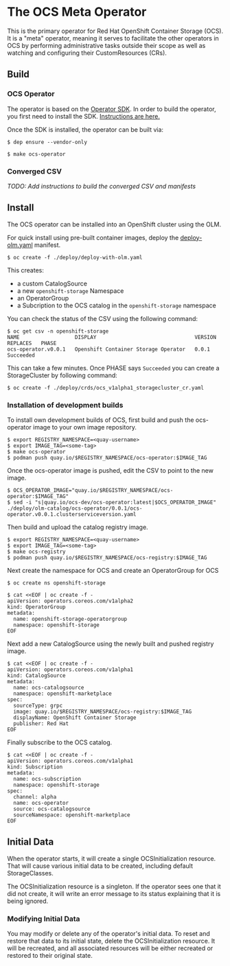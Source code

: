 # The OCS Meta Operator

This is the primary operator for Red Hat OpenShift Container Storage (OCS). It
is a "meta" operator, meaning it serves to facilitate the other operators in
OCS by performing administrative tasks outside their scope as well as
watching and configuring their CustomResources (CRs).

## Build

### OCS Operator
The operator is based on the [Operator
SDK](https://github.com/operator-framework/operator-sdk). In order to build the
operator, you first need to install the SDK. [Instructions are
here.](https://github.com/operator-framework/operator-sdk#quick-start)

Once the SDK is installed, the operator can be built via:

```console
$ dep ensure --vendor-only

$ make ocs-operator
```

### Converged CSV

_TODO: Add instructions to build the converged CSV and manifests_

## Install

The OCS operator can be installed into an OpenShift cluster using the OLM.

For quick install using pre-built container images, deploy the [deploy-olm.yaml](deploy/deploy-with-olm.yaml) manifest.

```console
$ oc create -f ./deploy/deploy-with-olm.yaml
```

This creates:

* a custom CatalogSource
* a new `openshift-storage` Namespace
* an OperatorGroup
* a Subcription to the OCS catalog in the `openshift-storage`
namespace

You can check the status of the CSV using the following command:

```console
$ oc get csv -n openshift-storage
NAME                  DISPLAY                                VERSION   REPLACES   PHASE
ocs-operator.v0.0.1   Openshift Container Storage Operator   0.0.1                Succeeded
```
This can take a few minutes. Once PHASE says `Succeeded` you can create
a StorageCluster by following command:

```console
$ oc create -f ./deploy/crds/ocs_v1alpha1_storagecluster_cr.yaml
```

### Installation of development builds

To install own development builds of OCS, first build and push the ocs-operator image to your own image repository.

```console
$ export REGISTRY_NAMESPACE=<quay-username>
$ export IMAGE_TAG=<some-tag>
$ make ocs-operator
$ podman push quay.io/$REGISTRY_NAMESPACE/ocs-operator:$IMAGE_TAG
```

Once the ocs-operator image is pushed, edit the CSV to point to the new image.

```
$ OCS_OPERATOR_IMAGE="quay.io/$REGISTRY_NAMESPACE/ocs-operator:$IMAGE_TAG"
$ sed -i "s|quay.io/ocs-dev/ocs-operator:latest|$OCS_OPERATOR_IMAGE" ./deploy/olm-catalog/ocs-operator/0.0.1/ocs-operator.v0.0.1.clusterserviceversion.yaml
```

Then build and upload the catalog registry image.

```console
$ export REGISTRY_NAMESPACE=<quay-username>
$ export IMAGE_TAG=<some-tag>
$ make ocs-registry
$ podman push quay.io/$REGISTRY_NAMESPACE/ocs-registry:$IMAGE_TAG
```

Next create the namespace for OCS and create an OperatorGroup for OCS
```console
$ oc create ns openshift-storage

$ cat <<EOF | oc create -f -
apiVersion: operators.coreos.com/v1alpha2
kind: OperatorGroup
metadata:
  name: openshift-storage-operatorgroup
  namespace: openshift-storage
EOF
```

Next add a new CatalogSource using the newly built and pushed registry image.
```console
$ cat <<EOF | oc create -f -
apiVersion: operators.coreos.com/v1alpha1
kind: CatalogSource
metadata:
  name: ocs-catalogsource
  namespace: openshift-marketplace
spec:
  sourceType: grpc
  image: quay.io/$REGISTRY_NAMESPACE/ocs-registry:$IMAGE_TAG
  displayName: OpenShift Container Storage
  publisher: Red Hat
EOF
```

Finally subscribe to the OCS catalog.
```console
$ cat <<EOF | oc create -f -
apiVersion: operators.coreos.com/v1alpha1
kind: Subscription
metadata:
  name: ocs-subscription
  namespace: openshift-storage
spec:
  channel: alpha
  name: ocs-operator
  source: ocs-catalogsource
  sourceNamespace: openshift-marketplace
EOF
```

## Initial Data

When the operator starts, it will create a single OCSInitialization resource. That
will cause various initial data to be created, including default
StorageClasses.

The OCSInitialization resource is a singleton. If the operator sees one that it
did not create, it will write an error message to its status explaining that it
is being ignored.

### Modifying Initial Data

You may modify or delete any of the operator's initial data. To reset and
restore that data to its initial state, delete the OCSInitialization resource. It
will be recreated, and all associated resources will be either recreated or
restored to their original state.
